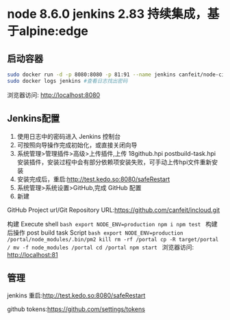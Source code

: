 # node 8.6.0 jenkins 2.83 持续集成，基于alpine:edge
## 启动容器
```bash
sudo docker run -d -p 8080:8080 -p 81:91 --name jenkins canfeit/node-ci
sudo docker logs jenkins #查看日志找出密码
```
浏览器访问: [http://localhost:8080](http://localhost:8080)

## Jenkins配置
1. 使用日志中的密码进入 Jenkins 控制台
2. 可按照向导操作完成初始化，或直接关闭向导
3. 系统管理>管理插件>高级>上传插件,上传 18github.hpi postbuild-task.hpi 安装插件，安装过程中会有部分依赖项安装失败，可手动上传hpi文件重新安装
4. 安装完成后，重启:http://test.kedo.so:8080/safeRestart
5. 系统管理>系统设置>GitHub,完成 GitHub 配置
6. 新建

 GitHub Project url/Git Repository URL:https://github.com/canfeit/incloud.git

 构建 Execute shell
    ```bash
    export NODE_ENV=production
    npm i
    npm test
    ```
 构建后操作 post build task Script
    ```bash
    export NODE_ENV=production
    /portal/node_modules/.bin/pm2 kill
    rm -rf /portal
    cp -R target/portal /
    mv -f node_modules /portal
    cd /portal
    npm start
    ```
浏览器访问: [http://localhost:81](http://localhost:81)

## 管理
 jenkins 重启:http://test.kedo.so:8080/safeRestart
 
 github tokens:https://github.com/settings/tokens
